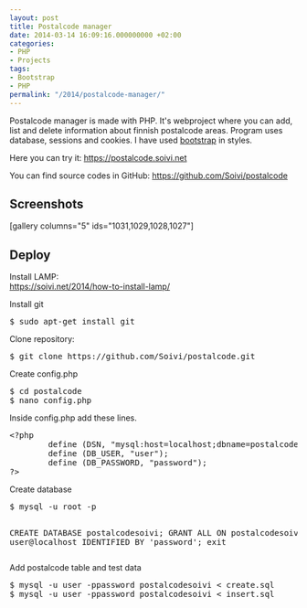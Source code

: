 ```yaml
---
layout: post
title: Postalcode manager
date: 2014-03-14 16:09:16.000000000 +02:00
categories:
- PHP
- Projects
tags:
- Bootstrap
- PHP
permalink: "/2014/postalcode-manager/"
---
```

<p>Postalcode manager is made with PHP. It's webproject where you can add, list and delete information about finnish postalcode areas. Program uses database, sessions and cookies. I have used <a href="http://getbootstrap.com/" target="_blank">bootstrap</a> in styles.</p>
<p>Here you can try it: <a href="https://postalcode.soivi.net/" target="_blank">https://postalcode.soivi.net</a></p>
<p>You can find source codes in GitHub: <a href="https://github.com/Soivi/postalcode" target="_blank">https://github.com/Soivi/postalcode</a></p>
<h2>Screenshots</h2>
<p>[gallery columns="5" ids="1031,1029,1028,1027"]</p>
<h2>Deploy</h2>
<p>Install LAMP:<br />
<a href="https://soivi.net/2014/how-to-install-lamp/" target="_blank">https://soivi.net/2014/how-to-install-lamp/</a></p>
<p>Install git</p>
<pre>$ sudo apt-get install git</pre>
<p>Clone repository:</p>
<pre>$ git clone https://github.com/Soivi/postalcode.git</pre>
<p>Create config.php</p>
<pre>$ cd postalcode
$ nano config.php</pre>
<p>Inside config.php add these lines.</p>
<pre>
&lt;?php
        define (DSN, &quot;mysql:host=localhost;dbname=postalcodesoivi&quot;);
        define (DB_USER, &quot;user&quot;);
        define (DB_PASSWORD, &quot;password&quot;);
?&gt;
</pre>
<p>Create database</p>
<pre>
$ mysql -u root -p

CREATE DATABASE postalcodesoivi;
GRANT ALL ON postalcodesoivi.* TO user@localhost IDENTIFIED BY 'password';
exit
</pre>
<p>Add postalcode table and test data</p>
<pre>
$ mysql -u user -ppassword postalcodesoivi < create.sql
$ mysql -u user -ppassword postalcodesoivi < insert.sql
</pre>
